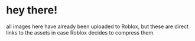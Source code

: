 # hey there!
all images here have already been uploaded to Roblox, but these are direct links to the assets in case Roblox decides to compress them.
